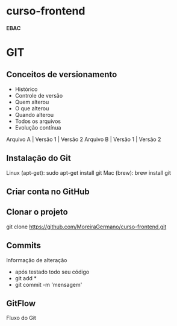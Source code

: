# curso-frontend
#### EBAC

# GIT
## Conceitos de versionamento
- Histórico
- Controle de versão
- Quem alterou
- O que alterou
- Quando alterou
- Todos os arquivos
- Evolução contínua

Arquivo A | Versão 1 | Versão 2
Arquivo B | Versão 1 | Versão 2

## Instalação do Git

Linux (apt-get): sudo apt-get install git
Mac (brew): brew install git

## Criar conta no GitHub

## Clonar o projeto
git clone https://github.com/MoreiraGermano/curso-frontend.git
## Commits
Informação de alteração
- após testado todo seu código
- git add *
- git commit -m 'mensagem'

## GitFlow
Fluxo do Git
